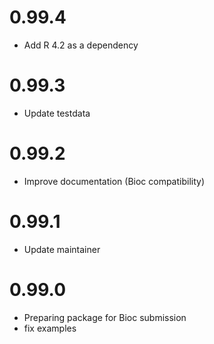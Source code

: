 # 0.99.4
  - Add R 4.2 as a dependency

# 0.99.3
  - Update testdata

# 0.99.2
  - Improve documentation (Bioc compatibility)

# 0.99.1
  - Update maintainer

# 0.99.0
  - Preparing package for Bioc submission
  - fix examples
  

